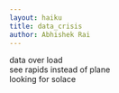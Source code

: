 ```yaml
---
layout: haiku
title: data_crisis
author: Abhishek Rai
---
```


data over load<br>
see rapids instead of plane<br>
looking for solace<br>